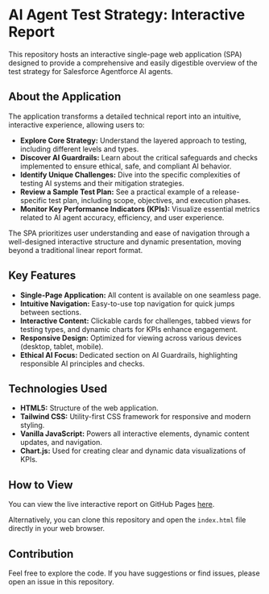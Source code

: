 # AI Agent Test Strategy: Interactive Report

This repository hosts an interactive single-page web application (SPA) designed to provide a comprehensive and easily digestible overview of the test strategy for Salesforce Agentforce AI agents.

## About the Application

The application transforms a detailed technical report into an intuitive, interactive experience, allowing users to:

* **Explore Core Strategy:** Understand the layered approach to testing, including different levels and types.
* **Discover AI Guardrails:** Learn about the critical safeguards and checks implemented to ensure ethical, safe, and compliant AI behavior.
* **Identify Unique Challenges:** Dive into the specific complexities of testing AI systems and their mitigation strategies.
* **Review a Sample Test Plan:** See a practical example of a release-specific test plan, including scope, objectives, and execution phases.
* **Monitor Key Performance Indicators (KPIs):** Visualize essential metrics related to AI agent accuracy, efficiency, and user experience.

The SPA prioritizes user understanding and ease of navigation through a well-designed interactive structure and dynamic presentation, moving beyond a traditional linear report format.

## Key Features

* **Single-Page Application:** All content is available on one seamless page.
* **Intuitive Navigation:** Easy-to-use top navigation for quick jumps between sections.
* **Interactive Content:** Clickable cards for challenges, tabbed views for testing types, and dynamic charts for KPIs enhance engagement.
* **Responsive Design:** Optimized for viewing across various devices (desktop, tablet, mobile).
* **Ethical AI Focus:** Dedicated section on AI Guardrails, highlighting responsible AI principles and checks.

## Technologies Used

* **HTML5:** Structure of the web application.
* **Tailwind CSS:** Utility-first CSS framework for responsive and modern styling.
* **Vanilla JavaScript:** Powers all interactive elements, dynamic content updates, and navigation.
* **Chart.js:** Used for creating clear and dynamic data visualizations of KPIs.

## How to View

You can view the live interactive report on GitHub Pages [here](https://saswata-bhattacharya.github.io/ai-agent-strategy/).

Alternatively, you can clone this repository and open the `index.html` file directly in your web browser.

## Contribution

Feel free to explore the code. If you have suggestions or find issues, please open an issue in this repository.
